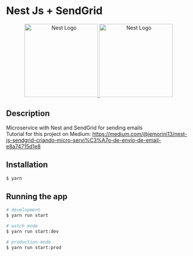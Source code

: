 # Nest Js + SendGrid

<p align="center">
  <a href="http://nestjs.com/" target="blank"><img src="https://nestjs.com/img/logo-small.svg" width="200" alt="Nest Logo" /> 
 <img src="https://d7umqicpi7263.cloudfront.net/img/product/582cca58-8f63-4713-854a-dfe3dd0c3daf.png" width="200" alt="Nest Logo" /></a>
</p>

## Description

Microservice with Nest and SendGrid for sending emails </br>
Tutorial for this project on Medium: https://medium.com/@jemorini13/nest-js-sendgrid-criando-micro-servi%C3%A7o-de-envio-de-email-e8a74715d1e8

## Installation

```bash
$ yarn
```

## Running the app

```bash
# development
$ yarn run start

# watch mode
$ yarn run start:dev

# production mode
$ yarn run start:prod

```
